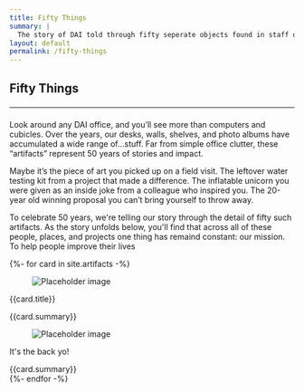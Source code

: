 ```yaml
---
title: Fifty Things
summary: |
  The story of DAI told through fifty seperate objects found in staff offices around the globe. 
layout: default
permalink: /fifty-things
--- 
```

<section class="feature-wrap section">
  <div class="feature container">
    <div class="dai-box">
      <h1 class="title is-size-2">
        Fifty Things
        <hr class="bar">
      </h1>
      <div class="feature--detail">
        <p>Look around any DAI office, and you’ll see more than computers and cubicles. Over the years, our desks, walls, shelves, and photo albums have accumulated a wide range of…stuff. Far from simple office clutter, these “artifacts” represent 50 years of stories and impact.</p> 
        <p>Maybe it’s the piece of art you picked up on a field visit. The leftover water testing kit from a project that made a difference. The inflatable unicorn you were given as an inside joke from a colleague who inspired you. The 20-year old winning proposal you can’t bring yourself to throw away. </p>
        <p>To celebrate 50 years, we're telling our story through the detail of fifty such artifacts. As the story unfolds below, you'll find that across all of these people, places, and projects one thing has remaind constant: our mission. To help people improve their lives</p>
      </div>
    </div>
  </div>
</section>
<section class="section">
  <div class="container fifty-things">
  {%- for card in site.artifacts -%}
  <div class="card card-grid">
    <div class="front">
      <div class="card-image">
        <figure class="image is-4by4">
          <img src="{{card.image}}" alt="Placeholder image">
        </figure>
      </div>
      <div class="card-content">
        <div class="media">
          <div class="media-content">
            <p class="title is-4">{{card.title}} </p>
          </div>
        </div>
        <div class="content">
        {{card.summary}}
        </div>
      </div>
    </div>
    <div class="back">
      <div class="card-image">
        <figure class="image is-4by4">
          <img src="{{card.image}}" alt="Placeholder image">
        </figure>
      </div>
      <div class="card-content">
        <div class="media">
          <div class="media-content">
            <p class="title is-4">It's the back yo!</p>
          </div>
        </div>
        <div class="content">
        {{card.summary}}
        </div>
      </div>
    </div>
  </div>
  {%- endfor -%}
  </div>
</section>
<script>
$(".card-grid").flip({
          trigger: 'hover'
        });

        $(".flip-btn").click(function(){
          $(this).closest(".card-grid").flip(true);
        });

        $(".unflip-btn").click(function(){
          $(this).closest(".card-grid").flip(false);
        });
</script>